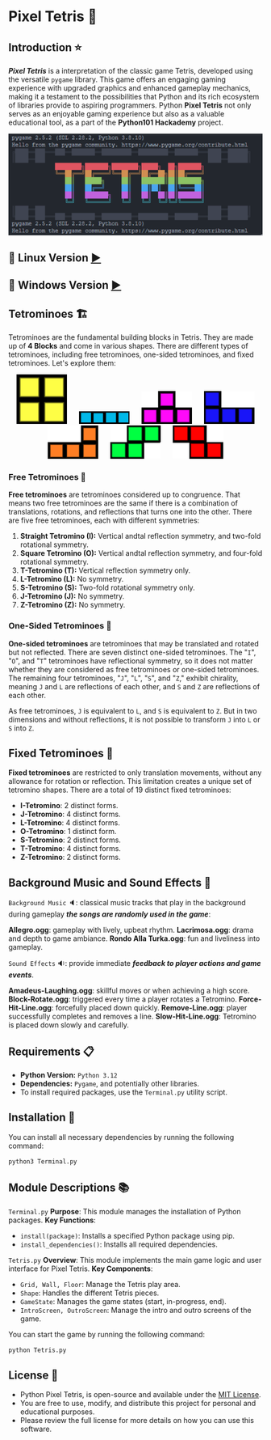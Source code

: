 # Pixel Tetris :snake:

## Introduction :star:

***Pixel Tetris*** is a interpretation of the classic game Tetris, developed using the versatile `pygame` library.
This game offers an engaging gaming experience with upgraded graphics and enhanced gameplay mechanics, making it a testament to the possibilities that Python and its rich ecosystem of libraries provide to aspiring programmers.
Python **Pixel Tetris** not only serves as an enjoyable gaming experience but also as a valuable educational tool, as a part of the **Python101 Hackademy** project.

<div align="center">
  <img src="Videos/TetrisLogo.png" alt="Tetris Logo" width="800">
</div>

## 🎥 Linux Version [▶](https://github.com/justin-marian/pixel-tetris/blob/main/Videos/Linux.gif)

## 🎥 Windows Version [▶](https://github.com/justin-marian/pixel-tetris/blob/main/Videos/Windows.gif)

## Tetrominoes :building_construction:

Tetrominoes are the fundamental building blocks in Tetris. They are made up of **4 Blocks** and come in various shapes. There are different types of tetrominoes, including free tetrominoes, one-sided tetrominoes, and fixed tetrominoes. Let's explore them:

<div align="center">
  <img src="View/CUBE.png" alt="Square Tetromino" width="100" style="display: inline-block; margin: 0 10px;">
  <img src="View/I.png" alt="Straight Tetromino" width="100" style="display: inline-block; margin: 0 10px;">
  <img src="View/T.png" alt="T-Tetromino" width="100" style="display: inline-block; margin: 0 10px;">
  <img src="View/L.png" alt="L-Tetromino" width="100" style="display: inline-block; margin: 0 10px;">
  <img src="View/J.png" alt="J-Tetromino" width="100" style="display: inline-block; margin: 0 10px;">
  <img src="View/S.png" alt="S-Tetromino" width="100" style="display: inline-block; margin: 0 10px;">
  <img src="View/Z.png" alt="Z-Tetromino" width="100" style="display: inline-block; margin: 0 10px;">
</div>

### Free Tetrominoes :repeat:

**Free tetrominoes** are tetrominoes considered up to congruence. That means two free tetrominoes are the same if there is a combination of translations, rotations, and reflections that turns one into the other. There are five free tetrominoes, each with different symmetries:

1. **Straight Tetromino (I):** Vertical andtal reflection symmetry, and two-fold rotational symmetry.
2. **Square Tetromino (O):** Vertical andtal reflection symmetry, and four-fold rotational symmetry.
3. **T-Tetromino (T):** Vertical reflection symmetry only.
4. **L-Tetromino (L):** No symmetry.
5. **S-Tetromino (S):** Two-fold rotational symmetry only.
6. **J-Tetromino (J):** No symmetry.
7. **Z-Tetromino (Z):** No symmetry.

### One-Sided Tetrominoes :arrows_counterclockwise:

**One-sided tetrominoes** are tetrominoes that may be translated and rotated but not reflected. There are seven distinct one-sided tetrominoes. The "`I`", "`O`", and "`T`" tetrominoes have reflectional symmetry, so it does not matter whether they are considered as free tetrominoes or one-sided tetrominoes. The remaining four tetrominoes, "`J`", "`L`", "`S`", and "`Z`," exhibit chirality, meaning `J` and `L` are reflections of each other, and `S` and `Z` are reflections of each other.

As free tetrominoes, `J` is equivalent to `L`, and `S` is equivalent to `Z`. But in two dimensions and without reflections, it is not possible to transform `J` into `L` or `S` into `Z`.

## Fixed Tetrominoes :repeat_one:

**Fixed tetrominoes** are restricted to only translation movements, without any allowance for rotation or reflection. This limitation creates a unique set of tetromino shapes. There are a total of 19 distinct fixed tetrominoes:

- **I-Tetromino**: 2 distinct forms.
- **J-Tetromino**: 4 distinct forms.
- **L-Tetromino**: 4 distinct forms.
- **O-Tetromino**: 1 distinct form.
- **S-Tetromino**: 2 distinct forms.
- **T-Tetromino**: 4 distinct forms.
- **Z-Tetromino**: 2 distinct forms.

## Background Music and Sound Effects :musical_note:

`Background Music` :speaker:: classical music tracks that play in the background during gameplay ***the songs are randomly used in the game***:

**Allegro.ogg**: gameplay with lively, upbeat rhythm.
**Lacrimosa.ogg**: drama and depth to game ambiance.
**Rondo Alla Turka.ogg**: fun and liveliness into gameplay.

`Sound Effects` :sound:: provide immediate ***feedback to player actions and game events***.

**Amadeus-Laughing.ogg**: skillful moves or when achieving a high score.
**Block-Rotate.ogg**: triggered every time a player rotates a Tetromino.
**Force-Hit-Line.ogg**: forcefully placed down quickly.
**Remove-Line.ogg**: player successfully completes and removes a line.
**Slow-Hit-Line.ogg**: Tetromino is placed down slowly and carefully.

## Requirements :clipboard:

- **Python Version:** `Python 3.12`
- **Dependencies:** `Pygame`, and potentially other libraries.
- To install required packages, use the `Terminal.py` utility script.

## Installation :wrench:

You can install all necessary dependencies by running the following command:

```bash
python3 Terminal.py
```

## Module Descriptions :books:

`Terminal.py`
**Purpose**: This module manages the installation of Python packages.
**Key Functions**:

- `install(package)`: Installs a specified Python package using pip.
- `install_dependencies()`: Installs all required dependencies.

`Tetris.py`
**Overview**: This module implements the main game logic and user interface for Pixel Tetris.
**Key Components**:

- `Grid, Wall, Floor`: Manage the Tetris play area.
- `Shape`: Handles the different Tetris pieces.
- `GameState`: Manages the game states (start, in-progress, end).
- `IntroScreen, OutroScreen`: Manage the intro and outro screens of the game.

You can start the game by running the following command:

```bash
python Tetris.py
```

## License :scroll:

- Python Pixel Tetris, is open-source and available under the [MIT License](LICENSE).
- You are free to use, modify, and distribute this project for personal and educational purposes.
- Please review the full license for more details on how you can use this software.
